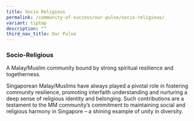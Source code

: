 ```yaml
---
title: Socio Religious
permalink: /community-of-success/our-pulse/socio-religious/
variant: tiptap
description: ""
third_nav_title: Our Pulse
---
```

<h3><strong>Socio-Religious</strong></h3><p>A Malay/Muslim community bound by strong spiritual resilience and togetherness.</p><p>Singaporean Malay/Muslims have always played a pivotal role in fostering community resilience, promoting interfaith understanding and nurturing a deep sense of religious identity and belonging. Such contributions are a testament to the MM community’s commitment to maintaining social and religious harmony in Singapore – a shining example of unity in diversity.</p><p><a href="https://staging-mci-m3.netlify.app/community-of-success/language-and-culture/" class="is-half is-left" rel="noopener noreferrer nofollow" target="_blank"><br></a></p>